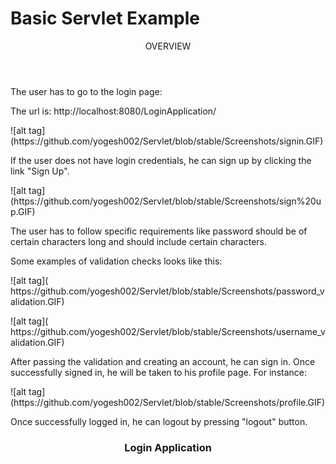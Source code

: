 <html>
<head>
<meta charset="ISO-8859-1">
</head>
<body>
<h1>Basic Servlet Example</h1>
	<section>
	 	<header>OVERVIEW</header>
			<p>The user has to go to the login page:</p>
			<p>The url is: http://localhost:8080/LoginApplication/</p>
			<p>![alt
				tag](https://github.com/yogesh002/Servlet/blob/stable/Screenshots/signin.GIF)</p>
			<p>If the user does not have login credentials, he can sign up by
				clicking the link "Sign Up".</p>
			<p>![alt
				tag](https://github.com/yogesh002/Servlet/blob/stable/Screenshots/sign%20up.GIF)</p>
			<p>The user has to follow specific requirements like password
				should be of certain characters long and should include certain
				characters. 
			</p>
			<p>
		  Some examples of validation checks looks like this:
			</p>
			<p>
			![alt
				tag](	https://github.com/yogesh002/Servlet/blob/stable/Screenshots/password_validation.GIF)
		  </p>
		  <p>
		  ![alt
				tag](	https://github.com/yogesh002/Servlet/blob/stable/Screenshots/username_validation.GIF)
		  </p>
		  <p>After passing the validation and creating an account, he
				can sign in. Once successfully signed in, he will be taken to his
				profile page. For instance:</p>
			<p>
				![alt tag](https://github.com/yogesh002/Servlet/blob/stable/Screenshots/profile.GIF)</p>
				<p>Once successfully logged in, he can logout by pressing "logout" button.</p
			</article>
		<article>
			<header>
				<h1>Login Application</h1>
			</header>
		</article>
		<article>
	</section>
</body>
</html>
